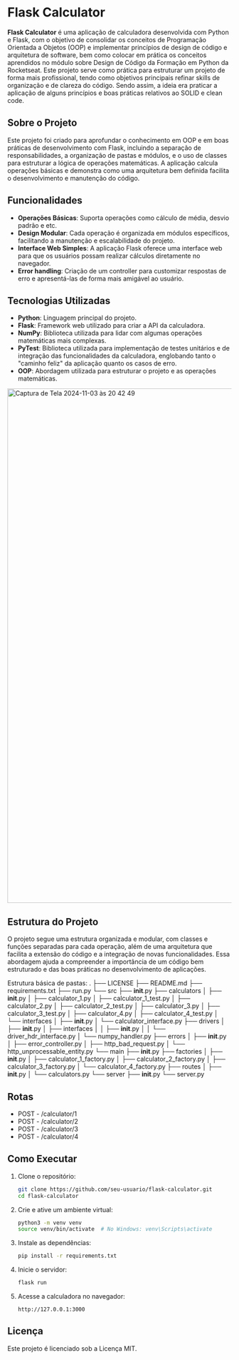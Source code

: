 # Flask Calculator

**Flask Calculator** é uma aplicação de calculadora desenvolvida com Python e Flask, com o objetivo de consolidar os conceitos de Programação Orientada a Objetos (OOP) e implementar princípios de design de código e arquitetura de software, bem como colocar em prática os conceitos aprendidos no módulo sobre Design de Código da Formação em Python da Rocketseat. Este projeto serve como prática para estruturar um projeto de forma mais profissional, tendo como objetivos principais refinar skills de organização e de clareza do código.
Sendo assim, a ideia era praticar a aplicação de alguns princípios e boas práticas relativos ao SOLID e clean code.

## Sobre o Projeto

Este projeto foi criado para aprofundar o conhecimento em OOP e em boas práticas de desenvolvimento com Flask, incluindo a separação de responsabilidades, a organização de pastas e módulos, e o uso de classes para estruturar a lógica de operações matemáticas. A aplicação calcula operações básicas e demonstra como uma arquitetura bem definida facilita o desenvolvimento e manutenção do código. 

## Funcionalidades

- **Operações Básicas**: Suporta operações como cálculo de média, desvio padrão e etc.
- **Design Modular**: Cada operação é organizada em módulos específicos, facilitando a manutenção e escalabilidade do projeto.
- **Interface Web Simples**: A aplicação Flask oferece uma interface web para que os usuários possam realizar cálculos diretamente no navegador.
- **Error handling**: Criação de um controller para customizar respostas de erro e apresentá-las de forma mais amigável ao usuário.

## Tecnologias Utilizadas

- **Python**: Linguagem principal do projeto.
- **Flask**: Framework web utilizado para criar a API da calculadora.
- **NumPy**: Biblioteca utilizada para lidar com algumas operações matemáticas mais complexas.
- **PyTest**: Biblioteca utilizada para implementação de testes unitários e de integração das funcionalidades da calculadora, englobando tanto o "caminho feliz" da aplicação quanto os casos de erro.
- **OOP**: Abordagem utilizada para estruturar o projeto e as operações matemáticas.

<img width="1153" alt="Captura de Tela 2024-11-03 às 20 42 49" src="https://github.com/user-attachments/assets/bcf4831a-08aa-4d50-9c46-6e54d968e014">


## Estrutura do Projeto

O projeto segue uma estrutura organizada e modular, com classes e funções separadas para cada operação, além de uma arquitetura que facilita a extensão do código e a integração de novas funcionalidades. Essa abordagem ajuda a compreender a importância de um código bem estruturado e das boas práticas no desenvolvimento de aplicações.

Estrutura básica de pastas:
.
├── LICENSE
├── README.md
├── requirements.txt
├── run.py
└── src
    ├── __init__.py
    ├── calculators
    │   ├── __init__.py
    │   ├── calculator_1.py
    │   ├── calculator_1_test.py
    │   ├── calculator_2.py
    │   ├── calculator_2_test.py
    │   ├── calculator_3.py
    │   ├── calculator_3_test.py
    │   ├── calculator_4.py
    │   ├── calculator_4_test.py
    │   └── interfaces
    │       ├── __init__.py
    │       └── calculator_interface.py
    ├── drivers
    │   ├── __init__.py
    │   ├── interfaces
    │   │   ├── __init__.py
    │   │   └── driver_hdr_interface.py
    │   └── numpy_handler.py
    ├── errors
    │   ├── __init__.py
    │   ├── error_controller.py
    │   ├── http_bad_request.py
    │   └── http_unprocessable_entity.py
    └── main
        ├── __init__.py
        ├── factories
        │   ├── __init__.py
        │   ├── calculator_1_factory.py
        │   ├── calculator_2_factory.py
        │   ├── calculator_3_factory.py
        │   └── calculator_4_factory.py
        ├── routes
        │   ├── __init__.py
        │   └── calculators.py
        └── server
            ├── __init__.py
            └── server.py


## Rotas
- POST - /calculator/1 
- POST - /calculator/2
- POST - /calculator/3
- POST - /calculator/4

## Como Executar

1. Clone o repositório:
    ```bash
    git clone https://github.com/seu-usuario/flask-calculator.git
    cd flask-calculator
    ```

2. Crie e ative um ambiente virtual:
    ```bash
    python3 -m venv venv
    source venv/bin/activate  # No Windows: venv\Scripts\activate
    ```

3. Instale as dependências:
    ```bash
    pip install -r requirements.txt
    ```

4. Inicie o servidor:
    ```bash
    flask run
    ```

5. Acesse a calculadora no navegador:
    ```
    http://127.0.0.1:3000
    ```

## Licença

Este projeto é licenciado sob a Licença MIT.
